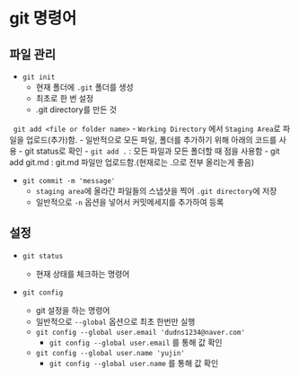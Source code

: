 # git 명령어

## 파일 관리

- `git init`
    - 현재 폴더에 `.git` 폴더를 생성
    - 최초로 한 번 설정
    - .git directory를 만든 것

` git add <file or folder name>` 
     - `Working Directory` 에서 `Staging Area`로 파일을 업로드(추가)함.
     - 일반적으로 모든 파일, 폴더를 추가하기 위해 아래의 코드를 사용
     - git status로 확인
     - `git add .` : 모든 파일과 모든 폴더할 때 점을 사용함
     - git add git.md : git.md 파일만 업로드함.(현재로는 .으로 전부 올리는게 좋음)

- `git commit -m 'message'`
    - `staging area`에 올라간 파일들의 스냅샷을 찍어 `.git directory`에 저장
    - 일반적으로 `-n` 옵션을 넣어서 커밋메세지를 추가하여 등록

## 설정
- `git status`
    - 현재 상태를 체크하는 명령어

- `git config`
    - git 설정을 하는 명령어
    - 일반적으로 `--global` 옵션으로 최초 한번만 실행
    - `git config --global user.email 'dudns1234@naver.com'`
        - `git config --global user.email` 를 통해 값 확인
    - `git config --global user.name 'yujin'`
        - `git config --global user.name` 를 통해 값 확인



